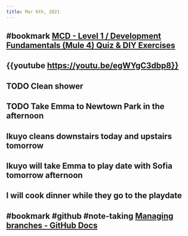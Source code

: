 ```yaml
---
title: Mar 6th, 2021
---
```


## #bookmark [MCD - Level 1 / Development Fundamentals (Mule 4) Quiz & DIY Exercises](https://training.mulesoft.com/course/development-fundamentals-mule4/quiz-diy)
## {{youtube https://youtu.be/egWYgC3dbp8}}
## TODO Clean shower
## TODO Take Emma to Newtown Park in the afternoon
## Ikuyo cleans downstairs today and upstairs tomorrow
## Ikuyo will take Emma to play date with Sofia tomorrow afternoon
## I will cook dinner while they go to the playdate
## #bookmark #github #note-taking [Managing branches - GitHub Docs](https://docs.github.com/en/desktop/contributing-and-collaborating-using-github-desktop/managing-branches)
